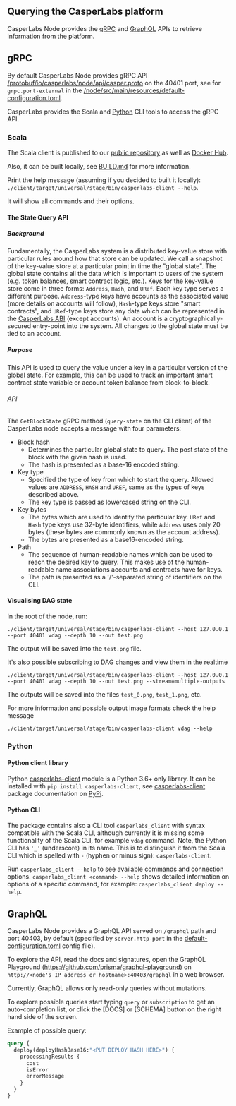 ## Querying the CasperLabs platform

CasperLabs Node provides the [gRPC](https://grpc.io) and [GraphQL](https://graphql.org) APIs to retrieve information from the platform.

## gRPC
By default CasperLabs Node provides gRPC API [/protobuf/io/casperlabs/node/api/casper.proto](/protobuf/io/casperlabs/node/api/casper.proto) on the 40401 port, see for `grpc.port-external` in the [/node/src/main/resources/default-configuration.toml](/node/src/main/resources/default-configuration.toml).

CasperLabs provides the Scala and [Python](https://pypi.org/project/casperlabs-client/) CLI tools to access the gRPC API. 

### Scala
The Scala client is published to our [public repository](http://repo.casperlabs.io/casperlabs/repo/) as well as [Docker Hub](https://hub.docker.com/r/casperlabs/client).

Also, it can be built locally, see [BUILD.md](BUILD.md) for more information.

Print the help message (assuming if you decided to built it locally): `./client/target/universal/stage/bin/casperlabs-client --help`.

It will show all commands and their options.

#### The State Query API

##### Background
Fundamentally, the CasperLabs system is a distributed key-value store
with particular rules around how that store can be updated. We call a
snapshot of the key-value store at a particular point in time the
"global state". The global state contains all the data which is
important to users of the system (e.g. token balances, smart contract
logic, etc.). Keys for the key-value store come in three forms:
`Address`, `Hash`, and `URef`. Each key type serves a different
purpose. `Address`-type keys have accounts as the associated value
(more details on accounts will follow), `Hash`-type keys store "smart
contracts", and `URef`-type keys store any data which can be
represented in the [CasperLabs
ABI](https://techspec.casperlabs.io/technical-details/block-storage/global-state#abi)
(except accounts). An account is a cryptographically-secured
entry-point into the system. All changes to the global state must be
tied to an account.

##### Purpose

This API is used to query the value under a key in a particular
version of the global state. For example, this can be used to track an
important smart contract state variable or account token balance from
block-to-block.

###### API

The `GetBlockState` gRPC method (`query-state` on the CLI client) of the CasperLabs node accepts a message
with four parameters:

- Block hash
  - Determines the particular global state to query. The post state of
    the block with the given hash is used.
  - The hash is presented as a base-16 encoded string.
- Key type
  - Specified the type of key from which to start the query. Allowed
    values are `ADDRESS`, `HASH` and `UREF`, same as the types of keys
    described above.
  - The key type is passed as lowercased string on the CLI.
- Key bytes
  - The bytes which are used to identify the particular key. `URef`
    and `Hash` type keys use 32-byte identifiers, while `Address` uses
    only 20 bytes (these bytes are commonly known as the account
    address).
  - The bytes are presented as a base16-encoded string.
- Path
  - The sequence of human-readable names which can be used to reach
    the desired key to query. This makes use of the human-readable
    name associations accounts and contracts have for keys.
  - The path is presented as a '/'-separated string of identifiers on the CLI.

#### Visualising DAG state

In the root of the node, run:

```
./client/target/universal/stage/bin/casperlabs-client --host 127.0.0.1 --port 40401 vdag --depth 10 --out test.png
```

The output will be saved into the `test.png` file.

It's also possible subscribing to DAG changes and view them in the realtime

```
./client/target/universal/stage/bin/casperlabs-client --host 127.0.0.1 --port 40401 vdag --depth 10 --out test.png --stream=multiple-outputs
```

The outputs will be saved into the files `test_0.png`, `test_1.png`, etc.

For more information and possible output image formats check the help message

```
./client/target/universal/stage/bin/casperlabs-client vdag --help
```

### Python
#### Python client library
Python [casperlabs-client](https://pypi.org/project/casperlabs-client/) module is a Python 3.6+ only library. It can be installed with `pip install casperlabs-client`, see [casperlabs-client](https://pypi.org/project/casperlabs-client/) package documentation on [PyPi](https://pypi.org/).

#### Python CLI
The package contains also a CLI tool `casperlabs_client` with syntax compatible with the Scala CLI, although currently it is missing some functionality of the Scala CLI, for example `vdag` command. Note, the Python CLI has `'_'` (underscore) in its name. This is to distinguish it from the Scala CLI which is spelled with `-` (hyphen or minus sign): `casperlabs-client`.

Run `casperlabs_client --help` to see available commands and connection options. `casperlabs_client <command> --help` shows detailed information on options of a specific command, for example: `casperlabs_client deploy --help`.


## GraphQL
CasperLabs Node provides a GraphQL API served on `/graphql` path and port 40403, by default (specified by `server.http-port` in the [default-configuration.toml](/node/src/main/resources/default-configuration.toml) config file).

To explore the API, read the docs and signatures, open the GraphQL Playground (https://github.com/prisma/graphql-playground) on `http://<node's IP address or hostname>:40403/graphql` in a web browser.

Currently, GraphQL allows only read-only queries without mutations.

To explore possible queries start typing `query` or `subscription` to get an auto-completion list, or click the [DOCS] or [SCHEMA] button on the right hand side of the screen.

Example of possible query:
```graphql
query {
  deploy(deployHashBase16:"<PUT DEPLOY HASH HERE>") {
    processingResults {
      cost
      isError
      errorMessage
    }
  }
}
``` 
